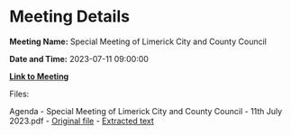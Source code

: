 # Meeting Details

**Meeting Name:** Special Meeting of Limerick City and County Council

**Date and Time:** 2023-07-11 09:00:00

**[Link to Meeting](https://www.limerick.ie/council/whats-on/special-meeting-of-limerick-city-and-county-council-4)**

Files: 

Agenda - Special Meeting of Limerick City and County Council - 11th July 2023.pdf - [Original file](https://www.limerick.ie/sites/default/files/media/documents/2023-07/Agenda-Special-Meeting-of-Limerick-City-and-County-Council-11th-July-2023.pdf) - [Extracted text](./Agenda%20-%20Special%20Meeting%20of%20Limerick%20City%20and%20County%20Council%20-%2011th%20July%202023.md)

